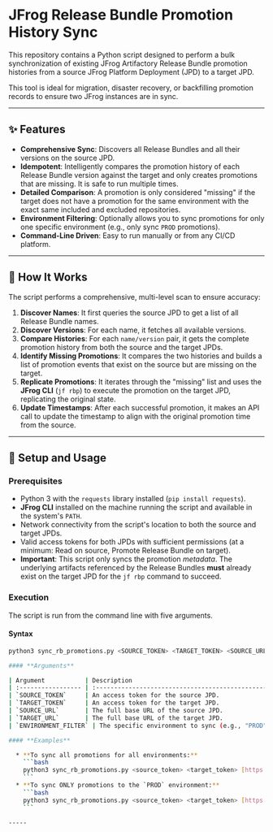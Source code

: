 # JFrog Release Bundle Promotion History Sync

This repository contains a Python script designed to perform a bulk synchronization of existing JFrog Artifactory Release Bundle promotion histories from a source JFrog Platform Deployment (JPD) to a target JPD.

This tool is ideal for migration, disaster recovery, or backfilling promotion records to ensure two JFrog instances are in sync.

---

## ✨ Features

* **Comprehensive Sync**: Discovers all Release Bundles and all their versions on the source JPD.
* **Idempotent**: Intelligently compares the promotion history of each Release Bundle version against the target and only creates promotions that are missing. It is safe to run multiple times.
* **Detailed Comparison**: A promotion is only considered "missing" if the target does not have a promotion for the same environment with the exact same included and excluded repositories.
* **Environment Filtering**: Optionally allows you to sync promotions for only one specific environment (e.g., only sync `PROD` promotions).
* **Command-Line Driven**: Easy to run manually or from any CI/CD platform.

---

## 🔧 How It Works

The script performs a comprehensive, multi-level scan to ensure accuracy:

1.  **Discover Names**: It first queries the source JPD to get a list of all Release Bundle names.
2.  **Discover Versions**: For each name, it fetches all available versions.
3.  **Compare Histories**: For each `name/version` pair, it gets the complete promotion history from both the source and the target JPDs.
4.  **Identify Missing Promotions**: It compares the two histories and builds a list of promotion events that exist on the source but are missing on the target.
5.  **Replicate Promotions**: It iterates through the "missing" list and uses the **JFrog CLI** (`jf rbp`) to execute the promotion on the target JPD, replicating the original state.
6.  **Update Timestamps**: After each successful promotion, it makes an API call to update the timestamp to align with the original promotion time from the source.

---

## 🚀 Setup and Usage

### Prerequisites

* Python 3 with the `requests` library installed (`pip install requests`).
* **JFrog CLI** installed on the machine running the script and available in the system's `PATH`.
* Network connectivity from the script's location to both the source and target JPDs.
* Valid access tokens for both JPDs with sufficient permissions (at a minimum: Read on source, Promote Release Bundle on target).
* **Important**: This script only syncs the promotion *metadata*. The underlying artifacts referenced by the Release Bundles **must** already exist on the target JPD for the `jf rbp` command to succeed.

### Execution

The script is run from the command line with five arguments.

#### **Syntax**

```bash
python3 sync_rb_promotions.py <SOURCE_TOKEN> <TARGET_TOKEN> <SOURCE_URL> <TARGET_URL> <ENVIRONMENT_FILTER>

#### **Arguments**

| Argument           | Description                                                                                          | Required | Example                    |
| :----------------- | :--------------------------------------------------------------------------------------------------- | :------- | :------------------------- |
| `SOURCE_TOKEN`     | An access token for the source JPD.                                                                  | Yes      | `eyJ...`                   |
| `TARGET_TOKEN`     | An access token for the target JPD.                                                                  | Yes      | `eyJ...`                   |
| `SOURCE_URL`       | The full base URL of the source JPD.                                                                 | Yes      | `https://my-source.jfrog.io` |
| `TARGET_URL`       | The full base URL of the target JPD.                                                                 | Yes      | `https://my-target.jfrog.io` |
| `ENVIRONMENT_FILTER` | The specific environment to sync (e.g., "PROD"). To sync all environments, provide empty quotes `""`. | Yes      | `"PROD"` or `""`             |

#### **Examples**

  * **To sync all promotions for all environments:**
    ```bash
    python3 sync_rb_promotions.py <source_token> <target_token> [https://source.jfrog.io](https://source.jfrog.io) [https://target.jfrog.io](https://target.jfrog.io) ""
    ```
  * **To sync ONLY promotions to the `PROD` environment:**
    ```bash
    python3 sync_rb_promotions.py <source_token> <target_token> [https://source.jfrog.io](https://source.jfrog.io) [https://target.jfrog.io](https://target.jfrog.io) "PROD"
    ```

-----

